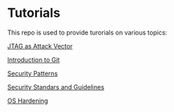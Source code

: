 # Tutorials

This repo is used to provide turorials on various topics:
<!--stackedit_data:
eyJoaXN0b3J5IjpbLTcwNDY0NzQ4NF19
-->
[JTAG as Attack Vector](jtag.md)

[Introduction to Git](git_tutorial.md)

[Security Patterns](security_patterns.md)

[Security Standars and Guidelines](security_standars_guidelines.md)

[OS Hardening](os_hardening.md)

